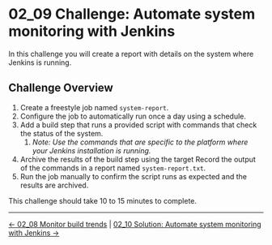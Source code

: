 # 02_09 Challenge: Automate system monitoring with Jenkins

In this challenge you will create a report with details on the system where Jenkins is running.

## **Challenge Overview**

1. Create a freestyle job named `system-report`.
2. Configure the job to automatically run once a day using a schedule.
3. Add a build step that runs a provided script with commands that check the status of the system.
   1. *Note: Use the commands that are specific to the platform where your Jenkins installation is running.*
4. Archive the results of the build step using the target  Record the output of the commands in a report named `system-report.txt`.
5. Run the job manually to confirm the script runs as expected and the results are archived.

This challenge should take 10 to 15 minutes to complete.

<!-- FooterStart -->
---
[← 02_08 Monitor build trends](../02_08_monitor_build_trends/README.md) | [02_10 Solution: Automate system monitoring with Jenkins →](../02_10_solution_automate_system_monitoring_with_jenkins/README.md)
<!-- FooterEnd -->
